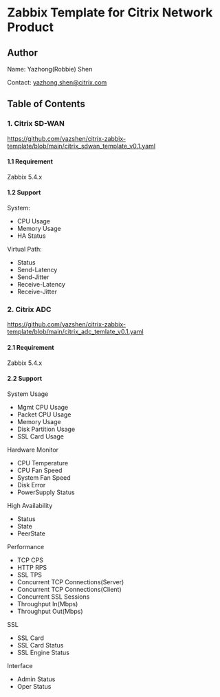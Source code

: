 # Zabbix Template for Citrix Network Product

## Author
Name: Yazhong(Robbie) Shen

Contact: yazhong.shen@citrix.com

## Table of Contents
### 1. Citrix SD-WAN
https://github.com/yazshen/citrix-zabbix-template/blob/main/citrix_sdwan_template_v0.1.yaml

#### 1.1 Requirement
Zabbix 5.4.x

#### 1.2 Support
System:
+ CPU Usage
+ Memory Usage
+ HA Status

Virtual Path:
+ Status
+ Send-Latency
+ Send-Jitter
+ Receive-Latency
+ Receive-Jitter

### 2. Citrix ADC
https://github.com/yazshen/citrix-zabbix-template/blob/main/citrix_adc_temlate_v0.1.yaml

#### 2.1 Requirement
Zabbix 5.4.x

#### 2.2 Support
System Usage
+ Mgmt CPU Usage
+ Packet CPU Usage
+ Memory Usage
+ Disk Partition Usage
+ SSL Card Usage

Hardware Monitor
+ CPU Temperature
+ CPU Fan Speed
+ System Fan Speed
+ Disk Error
+ PowerSupply Status

High Availability
+ Status
+ State
+ PeerState

Performance
+ TCP CPS
+ HTTP RPS
+ SSL TPS
+ Concurrent TCP Connections(Server)
+ Concurrent TCP Connections(Client)
+ Concurrent SSL Sessions
+ Throughput In(Mbps)
+ Throughput Out(Mbps)

SSL
+ SSL Card
+ SSL Card Status
+ SSL Engine Status

Interface
+ Admin Status
+ Oper Status



